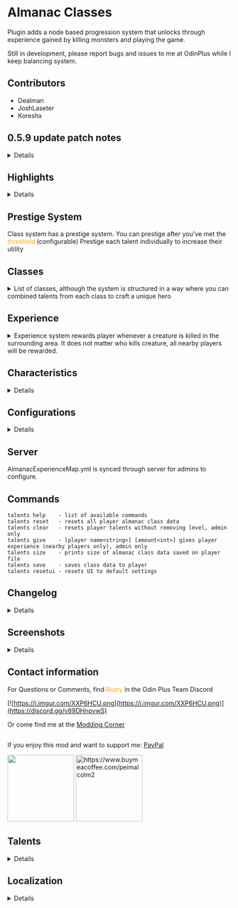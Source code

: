 # Almanac Classes
Plugin adds a node based progression system that unlocks through experience gained by killing monsters and playing the game.

Still in development, please report bugs and issues to me at OdinPlus while I keep balancing system.

## Contributors
- Dealman
- JoshLaseter
- Koreshx

## 0.5.9 update patch notes
<details closed>

```
Alternative talents:
- Chain Shot [enable in configs, replaces Hunter]
    - When active, bows/crossbows can ricochet and hit other targets, damage reduced each ricochet
- Fireball [enable in configs, replaces Goblin Beam]
    - Shoots a fireball projectile
- Leech [enable in configs, replaces Shaman Regeneration]
    - Heals user whenever they deal damage

Talent Changes:
- Enlightened [added eitr regen]

Characteristics Overhaul:
- You now unlock characteristic points by purchasing characteristic talents
- Use the points at your discretion through the new UI panel

Performance Improvements:
- Experience bar updates when experience changes, rather than every second

Command Overhaul:
- All the commands have been moved under a single prefix [talents]
- Improved search functionality

UI Improvements:
- Spell bar, Experience bar, Passive bar are more responsive when dragging

New UI:
- Spell Inventory:
    - When purchasing a talent that requires to be casted (abilities) and the spell bar is full, it can be found in the inventory panel
    - You can now remove/add spells from your spell bar by interacting with the inventory
- Characteristic Panel:
    - Displays current benefits from characteristics
- Passive bar:
    - Some passive talents are added to this new bar to be enabled/disabled

Compendium Changes:
- Passives now display if they are on/off
- Added passives that are not active

Icon Updates:
- Dealman has been working on overhauling the icons displayed in the spell bar

Altar changes:
- Fixed materials
- Updated emissions
```

</details>

## Highlights
<details closed>

Unique talent abilities that are either passive or activated spells

Some noteworthy abilities:

- Monkey Wrench - Allows to wield two handed weapons in one hand (does not apply to all)
- Dual Wield - You can wield different types of weapons together
- Bleeding - Stacked bleeding damaging ability
- Creature Mask - Spawn a friendly creature - Automatically dies after a certain time
- Shaman Heal - Heal players or self
- Song of Healing - Heals nearby players over time

And many more abilities

</details>

## Prestige System

Class system has a prestige system. You can prestige after you've met the <span style="color: orange;">threshold</span> (configurable)
Prestige each talent individually to increase their utility

## Classes

<details closed>
<summary>List of classes, although the system is structured in a way where you can combined talents from each class to craft a unique hero</summary>

- Bard
- Shaman
- Sage
- Ranger
- Rogue
- Warrior

</details>

## Experience

<details closed>
<summary>
Experience system rewards player whenever a creature is killed in the surrounding area. It does not matter who kills creature, all nearby players will be rewarded.
</summary>

Players also gain experience by:
- Chopping Trees
- Chopping Logs
- Hitting Ore Deposits
- Taming Creatures
- Picking up Items

Creature reward different experience, you can configure this using the generated YML file found:
- BepinEx/config/AlmanacClasses/Experience/AlmanacExperienceMap.yml

If a creature is not registered to this file, then the experienced gained will be based on the biome the player is in.

</details>

## Characteristics

<details closed>

Just like the talents, you can use your talent points to unlock characteristics points which have different effects:
- Intelligence: Increased magic damage
- Strength: Increased physical damage and carry weight
- Dexterity: Increased attack speed and stamina
- Constitution: Increased health
- Wisdom: Increased eitr

</details>

## Configurations

<details closed>

Plugin is fully configurable using the cfg file generated in BepinEx/config directory:
- RustyMods.AlmanacClasses.cfg

</details>

## Server
AlmanacExperienceMap.yml is synced through server for admins to configure.

## Commands
```
talents help    - list of available commands
talents reset   - resets all player almanac class data
talents clear   - resets player talents without removing level, admin only
talents give    - [player name<string>] [amount<int>] gives player experience (nearby players only), admin only
talents size    - prints size of almanac class data saved on player file
talents save    - saves class data to player
talents resetui - resets UI to default settings
```
## Changelog
<details closed>

```
0.2.0 - Beta release
0.2.1 - Changed air jump button to get game settings jump button instead of spacebar, fixed some localization
0.2.2 - Almanac can reward class experience
0.2.3 - Spell keys improvement
0.2.4 - Modified Quick Shot to be an increase in percentage of draw speed or reload time (fixed crossbow not being affected) - added config to turn off visual effects for some
0.2.5 - Config cooldowns go up to 1000 and cooldown grayscales icon with radial fill
0.2.6 - Added API for other mods to add experience, Tweaked experience monster kill, duration configs extended
0.2.7 - Added experience orbs and another tweak at making experience share multiplayer
0.2.8 - Shader/Material Fixes
0.2.9 - Added more API functionalities
0.2.10- Updated material replacer
0.2.11- Added Survivor and Battle Fury abilities (alternative for dual wield & monkey wrench)
0.2.12- Fixed Master Chef and tweaked materials of altar
0.3.0 - Battle Fury near range only and fixed quick shot
0.3.1 - Fixed prestige not updating characteristic values
0.3.2 - Updated thunderstore icon
0.3.3 - Ashland release
0.3.4 - piece manager update
0.3.5 - fixed ui issue already in spellbook
0.3.6 - fixed strength not adding carry weight and added max level config
0.3.7 - tweaked lightning spell and added better dual wield animations
0.3.8 - fixed duplicate spells in book
0.3.9 - Fixed spellbook bug
0.4.0 - prestige system overhaul and major changes all around
0.4.1 - Fixed damage reduction on dual wield and monkey wrench, tweaked icons, added ashland monsters to xp map
0.4.2 - Added speed animation modifier and talent prestige cap
0.4.3 - Made status effect timer more visible, added config to disable start effects
0.4.4 - fixed shaman heal, fixed server not loading talents, tweaked UI, added berzerk and sailor talents as alternatives
0.4.5 - fixed bard song triggering often, tweaked some effects and fixed battle fury - think this is last update for now - seems stable
0.4.6 - fixed server sync
0.4.7 - fixed characteristics being increased upon logout/login
0.4.8 - fixed forager talent, localized more text, set some default configs, fixed hunter talent
0.4.9 - group xp tweaks, more localized text, better tooltips, increased spellbook text font size, cooldown cannot be lower than length, open UI remotely key config
0.4.10- Tweaked shaman summon, fixed talents trying to apply to dead characters, talents don't consume cost if cannot use, animation toggle config added, fixed compatibility with CLLC - display exp issue, battle fury stamina gain configurable / upgrades with level
0.4.11- Tweaked UI to allow more text, Tweaked summons to not attack player pieces, Tweaked Master Chef for compatibility, Added more tooltips, fixed rogue backstab, shaman summon requires boss kills to unlock, fixed effects trying to apply to dead characters, added command for admins to give experience, removed spell skill modifier
0.4.12 - fixed raven fly away and air bender jumping more than allowable
0.4.13 - reverted bard animation to dance - added config to disable raven - fixed lightning effect not disappearing if creature killed before strike - added more redundancies to bard statuses
0.4.14 - Added check on RogueReflect if there is an attacker to reflect to - added config to cap characteristic talents
0.4.15 - overhauled experience map, toggle to lose experience on death, min/max level to get experience from creature, added alternative airbender which only requires eitr to use
0.5.0 - Added visual text effects and improved experience gain
0.5.1 - Added static experience map file to configure
0.5.1 - Fixed planting giving exp even if plant was not placed, added experience for fishing on hooked
0.5.2 - something
0.5.3 - Fixed EXP bar not updating, added Koreshx UI code to improve Spell bar
0.5.4 - Added additional conditionals for ability cooldown to make sure player is active
0.5.5 - Fixed not getting exp from veins and added method to get exp for foraging (add prefabs to static experience map)
0.5.6 - Added ability to change background and changed Call of Lightning FX
0.5.7 - Bog Witch update
0.5.8 - Added PR from Dealman and JoshLaseter
0.5.9 - Major update, read full description above
```
</details>

## Screenshots
<details closed>

![](https://i.imgur.com/F1w6ijU.png)
![](https://i.imgur.com/5TkBQit.png)
![](https://i.imgur.com/fhGeDnA.png)

</details>

## Contact information
For Questions or Comments, find <span style="color:orange">Rusty</span> in the Odin Plus Team Discord

[![https://i.imgur.com/XXP6HCU.png](https://i.imgur.com/XXP6HCU.png)](https://discord.gg/v89DHnpvwS)

Or come find me at the [Modding Corner](https://discord.gg/fB8aHSfA8B)

##
If you enjoy this mod and want to support me:
[PayPal](https://paypal.me/mpei)

<span>
<img src="https://i.imgur.com/rbNygUc.png" alt="" width="150">
<img src="https://i.imgur.com/VZfZR0k.png" alt="https://www.buymeacoffee.com/peimalcolm2" width="150">
</span>

## Talents

<details closed>

```yaml
Treasure Hunter: "Works like the wishbone to find treasure"
Sailor: "Always tailwind when sailing"
Rain Proof: "Prevents from getting wet"
Supplier: "Increases chop and pickaxe damage"
Airbender: "Allows to jump in the air"
Master Chef: "Increases food bonuses"
Pack Mule: "Increases carry weight"
Relax & Chill: "Passively adds comfort"
Creature Mask: "Spawns a friendly creature based on biome"
Forager: "Increases foraging"
Hunter: "Slows down nearby creatures\n(<color=orange>Creature affected is dependant on biome</color>)"
Lucky Shot: "Chance to not consume projectile"
Quick Shot: "Fires bows and crossbows faster when activated"
Trapped: "Sets a trap on the ground"
Call of Lightning: "Calls lightning down from the sky"
Meteor Strike: "Calls meteors down from the sky"
Boulder Strike: "Calls a boulder down upon your foes"
Nova Beam: "Cast a beam of fire and fury at your foes"
Ice Breath: "Triggers a furry of cold air towards your foes"
Heal: "Instantly heal your allies in a pinch\n(<color=orange>Hover over ally to select who to heal</color>)"
Shaman Protection: "Absorbs incoming damage"
Shaman Regeneration: "Increases stamina regeneration and eitr regeneration"
Ghastly Ambitions: "Spawns up to 3 friendly creatures for a short period of time"
Rooting: "Cast a furry of forest roots at your foes"
Song of Damage: "Increases damage output of nearby players"
Song of Healing: "Heals nearby players incrementally during the duration of effect"
Song of Vitality: "Increases nearby players health points"
Song of Speed: "Increases nearby players speed"
Song of Attrition: "Damages enemies around caster every second"
Quick Step: "Increases speed and reduces run stamina drain"
Swift: "Increases stamina and stamina regeneration"
Retaliation: "Reflects incoming damage"
Backstabber: "Chance to inflict backstab damage even when alerted"
Bleeding: "Inflicts bleed onto target\n(<color=orange>Multiple strikes increases damage stack</color>)"
Power: "Increases damage output and health regeneration"
Vitality: "Increases health and health regeneration"
Monkey Wrench: "Allows to equip two-handed weapons as one-handed weapons\n(<color=orange>May not apply to all weapons</color>)"
Fortification: "Reduces physical damage for a short period of time"
Dual Wield: "Allows to dual wield one-handed weapons\n(<color=orange>Stamina cost increased while dual wielding</color>)"
Battle Fury: "Chance to recover stamina from a kill"
Survivor: "Chance to heal instead of dying"
Enlightened: "Increase base eitr"
Looter: "Chance to get extra loot from backstab damage"
Builder: "Decrease cost of building"
Gipsy: "Allows to teleport non-teleportable materials based on talent level"
Berzerk: "Passively adds armor"
Airman: 'Allows to jump in the air whilst user has eitr'
Leech: 'Heals players on hit enemy'
Fireball: 'Fires fireball projectile'
Chain Shot: 'Arrows/Bolts can ricochet off targets to hit nearby enemies'
```

</details>

## Localization

<details closed>

```yml
almanac_talents_info: "Welcome to Almanac Talents"
title_talents: "Talents"
title_altar: "Almanac Class Tome"
title_spell_book: "SpellBook"
title_passive_abilities: "Passive Abilities"

text_level: "Level"
text_experience: "Experience"
text_talent_points: "Talent Points"
text_talent_points_used: "Talent points used"
text_required_points_to_prestige: "Required points to prestige"
text_food_boost: "Food Modifier"
text_melee_dmg: "Melee Damage"
text_ranged_dmg: "Ranged Damage"
text_magic_dmg: "Magic Damage"
text_lvl: "lvl"
text_sec: "sec"
text_tick: "tick"
text_xp: 'XP'
tooltip_increase: "Increase"
tooltip_by: "by"
inventory_armor: "Armor"
text_cost: "Cost"
text_to_reset: "to reset talents"
text_points: "points"
text_unlocks: "Unlocks"
text_unlocks_additional: "Unlocks additional"
text_on: "On"
text_off: "Off"
text_add_or_remove: "to add or remove by"
text_inventory: "Inventory"
text_leech: "Leech"
text_total_damage: "total damage"
text_chain_count: "Chain count"
text_damage: "Damage"

almanac_cost: "cost"
almanac_cooldown: "Cooldown"
almanac_duration: "Duration"
almanac_prestige: "Prestige"
almanac_chance: "Chance"
almanac_speed: "Speed"
almanac_attack: "Attack"

wisdom_desc: "Increases base eitr"
strength_desc: "Increase carry weight and physical damage"
dexterity_desc: "Increases base stamina and attack speed"
constitution_desc: "Increases base health"
intelligence_desc: "Increases elemental damage"

almanac_constitution: "Constitution"
almanac_intelligence: "Intelligence"
almanac_strength: "Strength"
almanac_dexterity: "Dexterity"
almanac_wisdom: "Wisdom"
almanac_ability: "Ability"
almanac_characteristic: "Characteristic"
almanac_characteristic_desc: "Unlock characteristic points and add desired stats"
almanac_passive: "Passive"
almanac_heal: "Heal"
almanac_reflect: "Reflect"
almanac_vitality: "Vitality"
almanac_damage_absorb: "Damage Absorb"
almanac_statuseffect: "Ability"
almanac_foodmod: "Food Modifier"
almanac_foragemod: "Forage Modifier"
almanac_buildmod: "Build Modifier"
almanac_creature: "Creature"
almanac_damage_reduction: "Damage reduction"
almanac_allows_to_tp: "Can teleport items above tier "
almanac_current: "Current"
almanac_physical: "Physical damage"
almanac_elemental: "Elemental damage"
almanac_to: "to"
almanac_jumps: "Added jumps "
almanac_bleed: "Bleeding"
almanac_attackspeedmod: "Attack Speed"
almanac_reduction: "Reduction"

info_move_spellbar: "Move spell bar"
info_swap_ability: "Swap ability placement"
info_move_xp_bar: "Move experience bar"
info_open_book: "Open Book"
info_hover: "Hover talents for info"
info_ready: "Ready"
info_required: "Required"
info_defeated: "Killed"
info_orbs_desc: "Adds experience"
info_reset_talents: "Reset Talents"
info_spellbook_key: "Alt Spell Book Key"

class_bard: "Bard"
class_shaman: "Shaman"
class_sage: "Sage"
class_warrior: "Warrior"
class_rogue: "Rogue"
class_ranger: "Ranger"

msg_cfg_changed: "Configurations changed, talents reset"
msg_casted: "casted"
msg_wait: "wait"
msg_seconds: "seconds"
msg_hp_required: "health required"
msg_stamina_required: "stamina required"
msg_talent_required: "You need to acquire more talents to prestige"
msg_not_enough_tp_to_prestige: "Not enough talent points to prestige"
msg_prestiged: "Successfully prestiged"
msg_need_connected_talents: "Must obtain all talents connected from center"
msg_need_previous_talent: "Must obtain previous talent"
msg_not_enough_tp: "Not enough talent points"
msg_two_handed: "You can now wield two-handed weapons with one hand"
msg_spell_in_book: "Spell already in book"
msg_spell_book_full: "Spellbook is full, added to inventory"
msg_added_spell: "Added spell to spellbook"
msg_failed_to_get_talent: "Failed to get talent"
msg_purchased: "Purchased talent"
msg_select_talent: "Select a talent to prestige"
msg_prestige_cap: "Talent already max level"
msg_on_cooldown: "Talents are cooling down"
msg_doubleloot: "Double loot: Spawned Extra Items"
msg_no_targets: "No targets"
msg_lost_experience: "Class Experience Loss"

button_center: "Select a talent to prestige"
button_center_desc: "Purchase a talent, then click on it again to highlight. Press this button to upgrade it."

talent_prestige: "Prestige"
talent_treasurehunter: "Treasure Hunter"
talent_treasurehunter_desc: "Works like the wishbone to find treasure"
talent_sailor: "Sailor"
talent_sailor_desc: "Always tailwind when sailing"
talent_rainproof: "Rain Proof"
talent_rainproof_desc: "Prevents from getting wet"
talent_resourceful: "Supplier"
talent_resourceful_desc: "Increases chop and pickaxe damage"
talent_airbender: "Airbender"
talent_airbender_desc: "Allows to jump in the air"
talent_masterchef: "Master Chef"
talent_masterchef_desc: "Increases food bonuses"
talent_packmule: "Pack Mule"
talent_packmule_desc: "Increases carry weight"
talent_comfort: "Relax & Chill"
talent_comfort_desc: "Passively adds comfort"
talent_rangertamer: "Creature Mask"
talent_rangertamer_desc: "Spawns a friendly creature based on biome"
talent_forager: "Forager"
talent_forager_desc: "Increases foraging"
talent_rangerhunter: "Hunter"
talent_rangerhunter_desc: "Slows down nearby creatures\n(<color=orange>Creature affected is dependant on biome</color>)"
talent_luckyshot: "Lucky Shot"
talent_luckyshot_desc: "Chance to not consume projectile"
talent_quickshot: "Quick Shot"
talent_quickshot_desc: "Fires bows and crossbows faster when activated"
talent_rangertrap: "Trapped"
talent_rangertrap_desc: "Sets a trap on the ground"
talent_calloflightning: "Call of Lightning"
talent_calloflightning_desc: "Calls lightning down from the sky"
talent_meteorstrike: "Meteor Strike"
talent_meteorstrike_desc: "Calls meteors down from the sky"
talent_stonethrow: "Boulder Strike"
talent_stonethrow_desc: "Calls a boulder down upon your foes"
talent_goblinbeam: "Nova Beam"
talent_goblinbeam_desc: "Cast a beam of fire and fury at your foes"
talent_icebreath: "Ice Breath"
talent_icebreath_desc: "Triggers a furry of cold air towards your foes"
talent_shamanheal: "Heal"
talent_shamanheal_desc: "Instantly heal your allies in a pinch\n(<color=orange>Hover over ally to select who to heal</color>)"
talent_shamanshield: "Shaman Protection"
talent_shamanshield_desc: "Absorbs incoming damage"
talent_shamanregeneration: "Shaman Regeneration"
talent_shamanregeneration_desc: "Increases stamina regeneration and eitr regeneration"
talent_shamanspawn: "Ghastly Ambitions"
talent_shamanspawn_desc: "Spawns up to 3 friendly creatures for a short period of time"
talent_rootbeam: "Rooting"
talent_rootbeam_desc: "Cast a furry of forest roots at your foes"
talent_songofdamage: "Song of Damage"
talent_songofdamage_desc: "Increases damage output of nearby players"
talent_songofhealing: "Song of Healing"
talent_songofhealing_desc: "Heals nearby players incrementally during the duration of effect"
talent_songofvitality: "Song of Vitality"
talent_songofvitality_desc: "Increases nearby players health points"
talent_songofspeed: "Song of Speed"
talent_songofspeed_desc: "Increases nearby players speed"
talent_songofattrition: "Song of Attrition"
talent_songofattrition_desc: "Damages enemies around caster every second"
talent_roguespeed: "Quick Step"
talent_roguespeed_desc: "Increases speed and reduces run stamina drain"
talent_roguestamina: "Swift"
talent_roguestamina_desc: "Increases stamina and stamina regeneration"
talent_roguereflect: "Retaliation"
talent_roguereflect_desc: "Reflects incoming damage"
talent_roguebackstab: "Backstabber"
talent_roguebackstab_desc: "Chance to inflict backstab damage even when alerted"
talent_roguebleed: "Bleeding"
talent_roguebleed_desc: "Inflicts bleed onto target\n(<color=orange>Multiple strikes increases damage stack</color>)"
talent_warriorstrength: "Power"
talent_warriorstrength_desc: "Increases damage output and health regeneration"
talent_warriorvitality: "Vitality"
talent_warriorvitality_desc: "Increases health and health regeneration"
talent_monkeywrench: "Monkey Wrench"
talent_monkeywrench_desc: "Allows to equip two-handed weapons as one-handed weapons\n(<color=orange>May not apply to all weapons</color>)"
talent_warriorresistance: "Fortification"
talent_warriorresistance_desc: "Reduces physical damage for a short period of time"
talent_dualwield: "Dual Wield"
talent_dualwield_desc: "Allows to dual wield one-handed weapons\n(<color=orange>Stamina cost increased while dual wielding</color>)"
talent_battlefury: "Battle Fury"
talent_battlefury_desc: "Chance to recover stamina from a kill"
talent_survivor: "Survivor"
talent_survivor_desc: "Chance to heal instead of dying"
talent_wise: "Enlightened"
talent_wise_desc: "Increase base eitr"
talent_doubleloot: "Looter"
talent_doubleloot_desc: "Chance to get extra loot from backstab damage"
talent_builder: "Builder"
talent_builder_desc: "Decrease cost of building"
talent_trader: "Gipsy"
talent_trader_desc: "Allows to teleport non-teleportable materials based on talent level"
talent_berzerk: "Berzerk"
talent_berzerk_desc: "Passively adds armor"
talent_airbenderalt: 'Airman'
talent_airbenderalt_desc: 'Allows to jump in the air whilst user has eitr'
talent_fireball: "Fireball"
talent_fireball_desc: "Shoot a fireball projectile"
talent_chainshot: "Chain Shot"
talent_chainshot_desc: "Arrows continue through foes and target the next closest target"
talent_leech: "Leech"
talent_leech_desc: "Heals user based on damage inflicted on others"

almanac_class_altar_info: 
  "Welcome to the wonderful world of almanac class system 
  \n\n
  You will find in your compendium a new tab: <color=orange>Spell Book</color>
  \n
  There you will be able to see the details of your current spells
  \n
  You will find in your compendium a new tab: <color=orange>Passive Effects</color>
  \n
  There you will be able to see the details of your passive effects
  \n\n
  You can manage your spells by going to your settings menu (<color=orange>ESC</color>)
  \n
  Dragging one spell to another swaps places"
  
raven_greeting: "Be weary of the powers of this altar!"
raven_tooltip_1: "The yellow bar around your spells indicate the remaining time of the status effects!"
raven_tooltip_2: "Be sure to prestige your talents!"
raven_tooltip_3: "Some of these talents have alternatives, check your configurations!"
raven_random_1: "The night is dark and vicious, may these talents aid you in your journeys"
raven_random_2: "Choose your talents wisely!"
raven_random_3: "Hither, hither my friend. I have tales to tell"
```

</details>
